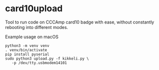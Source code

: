 # card10upload #

Tool to run code on CCCAmp card10 badge with ease,
without constantly rebooting into different modes.

Example usage on macOS
```
python3 -m venv venv
. venv/bin/activate
pip install pyserial
sudo python3 upload.py -f kikkeli.py \
   -p /dev/tty.usbmodem14101
```
